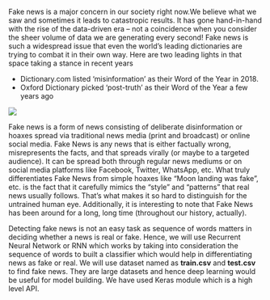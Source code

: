 Fake news is a major concern in our society right now.We believe what we saw and sometimes it leads to catastropic results. 
It has gone hand-in-hand with the rise of the data-driven era – not a coincidence when you consider the sheer volume of data we are generating every second!
Fake news is such a widespread issue that even the world’s leading dictionaries are trying to combat it in their own way. Here are two leading lights in that space taking a stance in recent years
<ul>
     <li> Dictionary.com listed ‘misinformation’ as their Word of the Year in 2018. </li>
     <li> Oxford Dictionary picked ‘post-truth’ as their Word of the Year a few years ago </li>
</ul>
<img src =  'https://miro.medium.com/max/960/1*5awP7XekQwP9o9vlMsyH3w.png'>

Fake news is a form of news consisting of deliberate disinformation or hoaxes spread via traditional news media (print and broadcast) or online social media.
Fake News is any news that is either factually wrong, misrepresents the facts, and that spreads virally (or maybe to a targeted audience). 
It can be spread both through regular news mediums or on social media platforms like Facebook, Twitter, WhatsApp, etc.
What truly differentiates Fake News from simple hoaxes like “Moon landing was fake”, etc. is the fact that it carefully mimics the “style” and “patterns” that real news usually follows. 
That’s what makes it so hard to distinguish for the untrained human eye.
Additionally, it is interesting to note that Fake News has been around for a long, long time (throughout our history, actually).

Detecting fake news is not an easy task as sequence of words matters in deciding whether a news is real or fake. 
Hence, we will use Recurrent Neural Network or RNN which works by taking into consideration the sequence of words to built a classifier which would help in differentiating news as fake or real.
We will use dataset named as <b>train.csv</b> and <b>test.csv</b> to find fake news. 
They are large datasets and hence deep learning would be useful for model building. We have used Keras module which is a high level API.
